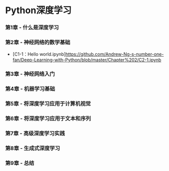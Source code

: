 # Python深度学习

### 第1章 - 什么是深度学习

### 第2章 - 神经网络的数学基础

- [C1-1：Hello world.ipynb]https://github.com/Andrew-Ng-s-number-one-fan/Deep-Learning-with-Python/blob/master/Chapter%202/C2-1.ipynb

### 第3章 - 神经网络入门

### 第4章 - 机器学习基础

### 第5章 - 将深度学习应用于计算机视觉

### 第6章 - 将深度学习应用于文本和序列

### 第7章 - 高级深度学习实践

### 第8章 - 生成式深度学习

### 第9章 - 总结
